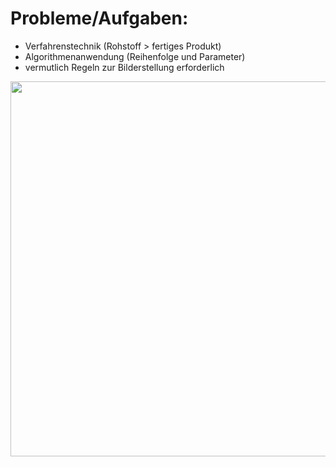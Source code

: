 # Probleme/Aufgaben:

- Verfahrenstechnik (Rohstoff > fertiges Produkt)
- Algorithmenanwendung (Reihenfolge und Parameter)
- vermutlich Regeln zur Bilderstellung erforderlich

<p align="center">
  <img align="center" width="600" src="./images/gesamt.png">
</p>
